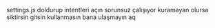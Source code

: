 settings.js doldurup intentleri açın sorunsuz çalışıyor kuramayan olursa siktirsin gitsin kullanmasın bana ulaşmayın aq
